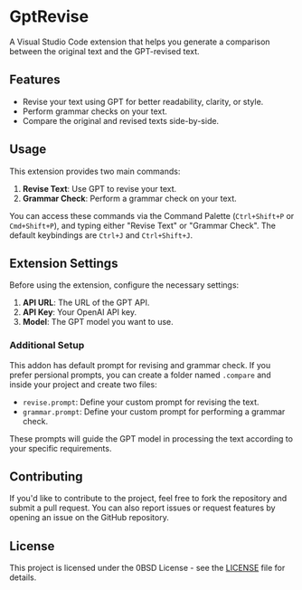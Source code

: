 # GptRevise

A Visual Studio Code extension that helps you generate a comparison between the original text and the GPT-revised text.

## Features

- Revise your text using GPT for better readability, clarity, or style.
- Perform grammar checks on your text.
- Compare the original and revised texts side-by-side.

## Usage

This extension provides two main commands:

1. **Revise Text**: Use GPT to revise your text.
2. **Grammar Check**: Perform a grammar check on your text.

You can access these commands via the Command Palette (`Ctrl+Shift+P` or `Cmd+Shift+P`), and typing either "Revise Text" or "Grammar Check". The default keybindings are `Ctrl+J` and `Ctrl+Shift+J`.

## Extension Settings

Before using the extension, configure the necessary settings:

1. **API URL**: The URL of the GPT API.
2. **API Key**: Your OpenAI API key.
3. **Model**: The GPT model you want to use.

### Additional Setup

This addon has default prompt for revising and grammar check. If you prefer persional prompts, you can create a folder named `.compare` and inside your project and create two files:

- `revise.prompt`: Define your custom prompt for revising the text.
- `grammar.prompt`: Define your custom prompt for performing a grammar check.

These prompts will guide the GPT model in processing the text according to your specific requirements.

## Contributing

If you'd like to contribute to the project, feel free to fork the repository and submit a pull request. You can also report issues or request features by opening an issue on the GitHub repository.

## License

This project is licensed under the 0BSD License - see the [LICENSE](LICENSE) file for details.